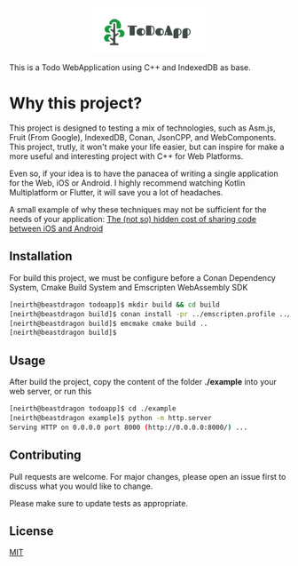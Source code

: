 <p align="center">
  <img src="./assets/Logo.png?raw=true">
</p>

This is a Todo WebApplication using C++ and IndexedDB as base.

# Why this project?
This project is designed to testing a mix of technologies, such as Asm.js, Fruit (From Google), IndexedDB, Conan, JsonCPP, and WebComponents. This project, trutly, it won't make your life easier, but can inspire for make a more useful and interesting project with C++ for Web Platforms.

Even so, if your idea is to have the panacea of writing a single application for the Web, iOS or Android. I highly recommend watching Kotlin Multiplatform or Flutter, it will save you a lot of headaches.

A small example of why these techniques may not be sufficient for the needs of your application:
[The (not so) hidden cost of sharing code between iOS and Android](https://dropbox.tech/mobile/the-not-so-hidden-cost-of-sharing-code-between-ios-and-android)

## Installation

For build this project, we must be configure before a Conan Dependency System, Cmake Build System and Emscripten WebAssembly SDK
```bash
[neirth@beastdragon todoapp]$ mkdir build && cd build
[neirth@beastdragon build]$ conan install -pr ../emscripten.profile ../conanfile.txt --build=fruit --build=jsoncpp --build=sqlite3
[neirth@beastdragon build]$ emcmake cmake build ..
[neirth@beastdragon build]$
```

## Usage

After build the project, copy the content of the folder __./example__ into your web server, or run this

```bash
[neirth@beastdragon todoapp]$ cd ./example
[neirth@beastdragon example]$ python -m http.server
Serving HTTP on 0.0.0.0 port 8000 (http://0.0.0.0:8000/) ...
```

## Contributing
Pull requests are welcome. For major changes, please open an issue first to discuss what you would like to change.

Please make sure to update tests as appropriate.

## License
[MIT](https://choosealicense.com/licenses/mit/)

